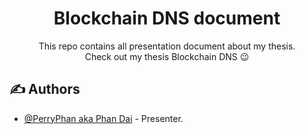<h1 align="center"> <b> Blockchain DNS document </b> </h1>

<p align="center"> This repo contains all presentation document about my thesis. <br>
Check out my thesis Blockchain DNS 😉
</p>

## ✍️ Authors <a name = "authors"></a>
- [@PerryPhan aka Phan Dai](https://github.com/PerryPhan) - Presenter. 
